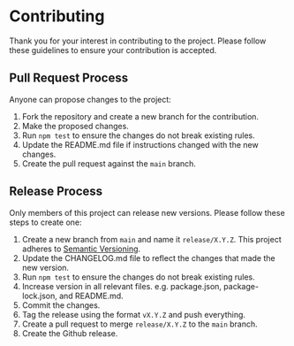 # Contributing

Thank you for your interest in contributing to the project. Please follow
these guidelines to ensure your contribution is accepted.

## Pull Request Process

Anyone can propose changes to the project:

1. Fork the repository and create a new branch for the contribution.
2. Make the proposed changes.
3. Run `npm test` to ensure the changes do not break existing rules.
4. Update the README.md file if instructions changed with the new changes.
5. Create the pull request against the `main` branch.

## Release Process

Only members of this project can release new versions. Please follow these
steps to create one:

1. Create a new branch from `main` and name it `release/X.Y.Z`. This project
   adheres to [Semantic Versioning](http://semver.org/).
2. Update the CHANGELOG.md file to reflect the changes that made the new
   version.
3. Run `npm test` to ensure the changes do not break existing rules.
4. Increase version in all relevant files. e.g. package.json,
   package-lock.json, and README.md.
5. Commit the changes.
6. Tag the release using the format `vX.Y.Z` and push everything.
7. Create a pull request to merge `release/X.Y.Z` to the `main` branch.
8. Create the Github release.
